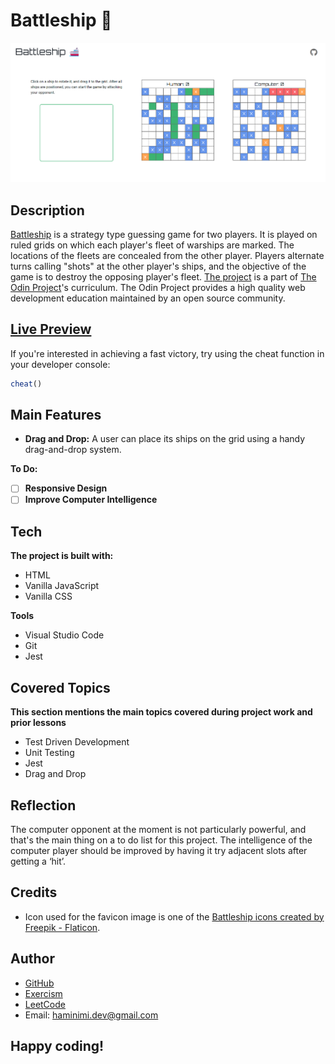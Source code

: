 # Battleship 🚢
![Screenshot of the Battleship game.](/screenshot.png)
## Description
[Battleship](https://en.wikipedia.org/wiki/Battleship_(game)) is a strategy type guessing game for two players. It is played on ruled grids on which each player's fleet of warships are marked. The locations of the fleets are concealed from the other player. Players alternate turns calling "shots" at the other player's ships, and the objective of the game is to destroy the opposing player's fleet. [The project](https://www.theodinproject.com/lessons/node-path-javascript-battleship) is a part of [The Odin Project](https://www.theodinproject.com/dashboard)'s curriculum. The Odin Project provides a high quality web development education maintained by an open source community.
## [Live Preview](https://haminimi.github.io/battleship/)
If you're interested in achieving a fast victory, try using the cheat function in your developer console:
```javascript
cheat()
```
## Main Features
- **Drag and Drop:** A user can place its ships on the grid using a handy drag-and-drop system.

**To Do:**
- [ ] **Responsive Design**
- [ ] **Improve Computer Intelligence**
## Tech
**The project is built with:**
- HTML
- Vanilla JavaScript
- Vanilla CSS

**Tools**
- Visual Studio Code
- Git
- Jest
## Covered Topics
**This section mentions the main topics covered during project work and prior lessons**
- Test Driven Development
- Unit Testing
- Jest
- Drag and Drop
## Reflection
The computer opponent at the moment is not particularly powerful, and that's the main thing on a to do list for this project. The intelligence of the computer player should be improved by having it try adjacent slots after getting a ‘hit’.
## Credits
- Icon used for the favicon image is one of the [Battleship icons created by Freepik - Flaticon](https://www.flaticon.com/free-icons/battleship).
## Author
- [GitHub](https://github.com/Haminimi)
- [Exercism](https://exercism.org/profiles/Haminimi)
- [LeetCode](https://leetcode.com/Haminimi/)
- Email: haminimi.dev@gmail.com
## Happy coding!
